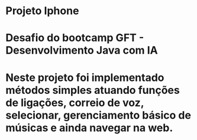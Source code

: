 # Projeto Iphone

# Desafio do bootcamp GFT - Desenvolvimento Java com IA

# Neste projeto foi implementado métodos simples atuando funções de ligações, correio de voz, selecionar, gerenciamento básico de músicas e ainda navegar na web.

 
